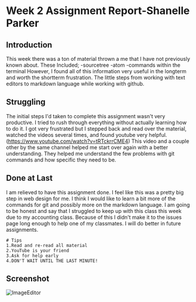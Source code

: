# Week 2 Assignment Report-Shanelle Parker

## Introduction
This week there was a ton of material thrown a me that I have not previously known about. These Included;
-sourcetree
-atom
-commands within the terminal
However, I found all of this information very useful in the longterm and worth the shortterm frustration. The little steps from working with text editors to markdown language while working with github.
## Struggling
The initial steps I'd taken to complete this assignment wasn't very productive. I tried to rush through everything without actually learning how to do it. I got very frustrated but I stepped back and read over the material, watched the videos several times, and found youtube very helpful. (https://www.youtube.com/watch?v=tRTckrrCME4) This video and a couple other by the same channel helped me start over again with a better understanding. They helped me understand the few problems with git commands and how specific they need to be.
## Done at Last
I am relieved to have this assignment done. I feel like this was a pretty big step in web design for me. I think I would like to learn a bit more of the commands for git and possibly more on the markdown language. I am going to be honest and say that I struggled to keep up with this class this week due to my accounting class. Because of this I didn't make it to the issues page long enough to help one of my classmates. I will do better in future assignments.

```
# Tips
1.Read and re-read all material
2.YouTube is your friend
3.Ask for help early
4.DON'T WAIT UNTIL THE LAST MINUTE!
```
## Screenshot

![ImageEditor](/Users/ShanelleParker/Documents/341-Homework/week-02-assignment/image1.png)

